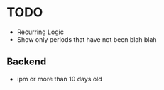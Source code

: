 # TODO

- Recurring Logic
- Show only periods that have not been blah blah

## Backend

- ipm
  or more than 10 days old
